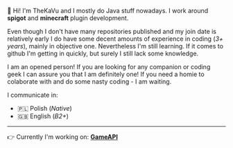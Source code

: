 👋 Hi! I'm TheKaVu and I mostly do Java stuff nowadays. I work around **spigot** and **minecraft** plugin development. 

Even though I don't have many repositories published and my join date is relatively early I do have some decent amounts of experience in coding (*3+ years*), 
mainly in objective one. Nevertheless I'm still learning. If it comes to github I'm getting in quickly, but surely I still lack some knowledge.

I am an opened person! If you are looking for any companion or coding geek I can assure you that I am definitely one! If you need a homie to colaborate with
and do some nasty coding - I am waiting.

I communicate in:
- 🇵🇱 Polish (*Native*)
- 🇬🇧 English (*B2+*)

---
👉 Currently I'm working on: **[GameAPI](https://github.com/TheKaVu/GameAPI)**
